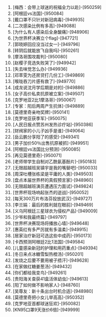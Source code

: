 
1. [梅西：会带上球迷的祝福全力以赴]-[950259]
1. [阿根廷vs法国]-[950084]
1. [戴口罩不只针对新冠病毒]-[949935]
1. [二次感染比例有多高]-[949088]
1. [为什么有人感染后全身酸痛]-[948906]
1. [为世界杯决赛立个flag]-[947721]
1. [郭晓婷回应没当过女一]-[949796]
1. [转阴后就能放飞自我吗]-[950261]
1. [摩洛哥围攻裁判]-[950080]
1. [赵樱子竞选失败哭了]-[949942]
1. [失去味觉怎么办]-[949936]
1. [邓萃雯为还房贷打几份工]-[949869]
1. [喉咙吞刀片感有救了]-[949770]
1. [成龙说沈月学后期是对的]-[949886]
1. [女子高价私卖抗原被立案]-[949507]
1. [克罗地亚2比1摩洛哥]-[950067]
1. [专家：阳后两周产生抗体]-[949889]
1. [莫德里奇亲吻奖牌]-[950141]
1. [克罗地亚获季军]-[950075]
1. [人民日报点赞苏州发热诊疗站]-[950386]
1. [财阀家的小儿子凶手是谁]-[949064]
1. [岳云鹏分享阳了的感受]-[949341]
1. [男子加价50％出售抗原被抓]-[949951]
1. [阿根廷vs法国比分预测]-[950085]
1. [再见莫德里奇]-[950071]
1. [老师带学生自制对乙酰氨基酚片]-[950183]
1. [无限超越班吴镇宇是我的嘴替吧]-[950033]
1. [周深吐槽张栋梁是平庸的人类]-[949503]
1. [盘点本届世界杯的真假预言家]-[948960]
1. [无限超越班演员遭遇压力面试]-[949824]
1. [世界杯现场响起张杰的逆战]-[950052]
1. [每天300万片布洛芬投放武汉]-[949727]
1. [李兰娟：最后的胜利就在眼前]-[949469]
1. [义乌阿根廷三星球衣为侵权产品]-[949009]
1. [少爷和我最终篇]-[949797]
1. [世界杯决赛现场将播放心墙]-[949648]
1. [惠英红有多严厉就有多温柔]-[949915]
1. [居家治疗新冠可选这些中成药]-[950173]
1. [卡西预测阿根廷2比1法国]-[949584]
1. [儿童感染新冠的护理和用药重点]-[949394]
1. [冬日来点冰糖雪梨热橙汤]-[950201]
1. [发烧之后要不要用被子捂汗]-[949628]
1. [在家做红糖姜葱汤]-[949432]
1. [你们都给我变鸟]-[949261]
1. [贵阳海关查获41盒活体幼虫]-[949613]
1. [阳了如何做不影响家人]-[948760]
1. [吴尊友：新十条出台时机合适]-[948980]
1. [莫德里奇把小女儿举高高]-[950352]
1. [克罗地亚首都球迷狂欢]-[950082]
1. [KN95口罩9天涨价6倍]-[949999]